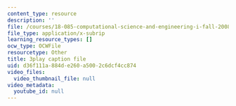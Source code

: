 ```yaml
---
content_type: resource
description: ''
file: /courses/18-085-computational-science-and-engineering-i-fall-2008/d36f111a884de260a5002c6dcf4cc874_StbJIv49Aco.srt
file_type: application/x-subrip
learning_resource_types: []
ocw_type: OCWFile
resourcetype: Other
title: 3play caption file
uid: d36f111a-884d-e260-a500-2c6dcf4cc874
video_files:
  video_thumbnail_file: null
video_metadata:
  youtube_id: null
---
```

